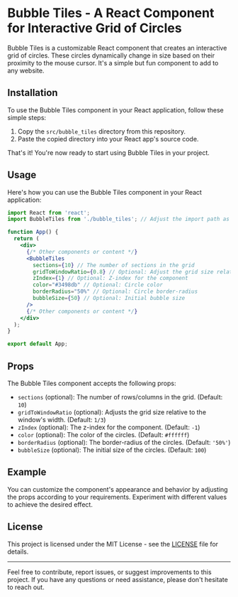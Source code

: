 
# Bubble Tiles - A React Component for Interactive Grid of Circles

Bubble Tiles is a customizable React component that creates an interactive grid of circles. These circles dynamically change in size based on their proximity to the mouse cursor. It's a simple but fun component to add to any website.

## Installation

To use the Bubble Tiles component in your React application, follow these simple steps:

1. Copy the `src/bubble_tiles` directory from this repository.
2. Paste the copied directory into your React app's source code.

That's it! You're now ready to start using Bubble Tiles in your project.

## Usage

Here's how you can use the Bubble Tiles component in your React application:

```jsx
import React from 'react';
import BubbleTiles from './bubble_tiles'; // Adjust the import path as needed

function App() {
  return (
    <div>
      {/* Other components or content */}
      <BubbleTiles
        sections={10} // The number of sections in the grid
        gridToWindowRatio={0.8} // Optional: Adjust the grid size relative to the window
        zIndex={1} // Optional: Z-index for the component
        color="#3498db" // Optional: Circle color
        borderRadius="50%" // Optional: Circle border-radius
        bubbleSize={50} // Optional: Initial bubble size
      />
      {/* Other components or content */}
    </div>
  );
}

export default App;
```

## Props

The Bubble Tiles component accepts the following props:

- `sections` (optional): The number of rows/columns in the grid. (Default: `10`)
- `gridToWindowRatio` (optional): Adjusts the grid size relative to the window's width. (Default: `1/3`)
- `zIndex` (optional): The z-index for the component. (Default: `-1`)
- `color` (optional): The color of the circles. (Default: `#ffffff`)
- `borderRadius` (optional): The border-radius of the circles. (Default: `'50%'`)
- `bubbleSize` (optional): The initial size of the circles. (Default: `100`)

## Example

You can customize the component's appearance and behavior by adjusting the props according to your requirements. Experiment with different values to achieve the desired effect.

## License

This project is licensed under the MIT License - see the [LICENSE](LICENSE) file for details.

---

Feel free to contribute, report issues, or suggest improvements to this project. If you have any questions or need assistance, please don't hesitate to reach out.
